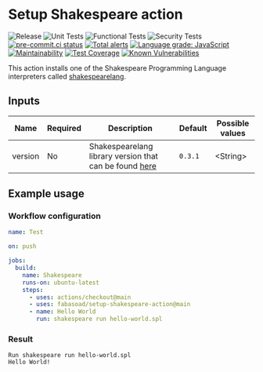 # Setup Shakespeare action

![Release](https://img.shields.io/github/v/release/fabasoad/setup-shakespeare-action?include_prereleases)
![Unit Tests](https://github.com/fabasoad/setup-shakespeare-action/workflows/Unit%20Tests/badge.svg)
![Functional Tests](https://github.com/fabasoad/setup-shakespeare-action/workflows/Functional%20Tests/badge.svg)
![Security Tests](https://github.com/fabasoad/setup-shakespeare-action/workflows/Security%20Tests/badge.svg)
[![pre-commit.ci status](https://results.pre-commit.ci/badge/github/fabasoad/setup-shakespeare-action/main.svg)](https://results.pre-commit.ci/latest/github/fabasoad/setup-shakespeare-action/main)
[![Total alerts](https://img.shields.io/lgtm/alerts/g/fabasoad/setup-shakespeare-action.svg?logo=lgtm&logoWidth=18)](https://lgtm.com/projects/g/fabasoad/setup-shakespeare-action/alerts/)
[![Language grade: JavaScript](https://img.shields.io/lgtm/grade/javascript/g/fabasoad/setup-shakespeare-action.svg?logo=lgtm&logoWidth=18)](https://lgtm.com/projects/g/fabasoad/setup-shakespeare-action/context:javascript)
[![Maintainability](https://api.codeclimate.com/v1/badges/b76849351ccb000110b5/maintainability)](https://codeclimate.com/github/fabasoad/setup-shakespeare-action/maintainability)
[![Test Coverage](https://api.codeclimate.com/v1/badges/b76849351ccb000110b5/test_coverage)](https://codeclimate.com/github/fabasoad/setup-shakespeare-action/test_coverage)
[![Known Vulnerabilities](https://snyk.io/test/github/fabasoad/setup-shakespeare-action/badge.svg)](https://snyk.io/test/github/fabasoad/setup-shakespeare-action)

This action installs one of the Shakespeare Programming Language interpreters called [shakespearelang](https://pypi.org/project/shakespearelang/).

## Inputs

<!-- markdownlint-disable MD013 -->
| Name    | Required | Description                                                                                         | Default | Possible values |
|---------|----------|-----------------------------------------------------------------------------------------------------|---------|-----------------|
| version | No       | Shakespearelang library version that can be found [here](https://pypi.org/project/shakespearelang/) | `0.3.1` | &lt;String&gt;  |
<!-- markdownlint-enable MD013 -->

## Example usage

### Workflow configuration

```yaml
name: Test

on: push

jobs:
  build:
    name: Shakespeare
    runs-on: ubuntu-latest
    steps:
      - uses: actions/checkout@main
      - uses: fabasoad/setup-shakespeare-action@main
      - name: Hello World
        run: shakespeare run hello-world.spl

```

### Result

```shell
Run shakespeare run hello-world.spl
Hello World!
```
